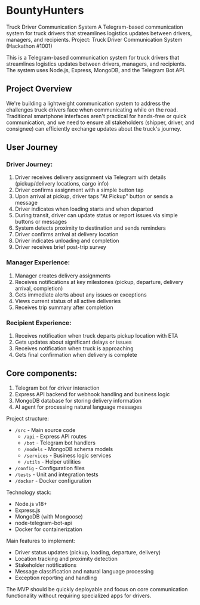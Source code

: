 # BountyHunters
Truck Driver Communication System A Telegram-based communication system for truck drivers that streamlines logistics updates between drivers, managers, and recipients. 
Project: Truck Driver Communication System (Hackathon #1001)

This is a Telegram-based communication system for truck drivers that streamlines logistics updates between drivers, managers, and recipients. The system uses Node.js, Express, MongoDB, and the Telegram Bot API.

## Project Overview
We're building a lightweight communication system to address the challenges truck drivers face when communicating while on the road. Traditional smartphone interfaces aren't practical for hands-free or quick communication, and we need to ensure all stakeholders (shipper, driver, and consignee) can efficiently exchange updates about the truck's journey.

## User Journey

### Driver Journey:
1. Driver receives delivery assignment via Telegram with details (pickup/delivery locations, cargo info)
2. Driver confirms assignment with a simple button tap
3. Upon arrival at pickup, driver taps "At Pickup" button or sends a message
4. Driver indicates when loading starts and when departed
5. During transit, driver can update status or report issues via simple buttons or messages
6. System detects proximity to destination and sends reminders
7. Driver confirms arrival at delivery location
8. Driver indicates unloading and completion
9. Driver receives brief post-trip survey

### Manager Experience:
1. Manager creates delivery assignments
2. Receives notifications at key milestones (pickup, departure, delivery arrival, completion)
3. Gets immediate alerts about any issues or exceptions
4. Views current status of all active deliveries
5. Receives trip summary after completion

### Recipient Experience:
1. Receives notification when truck departs pickup location with ETA
2. Gets updates about significant delays or issues
3. Receives notification when truck is approaching
4. Gets final confirmation when delivery is complete

## Core components:
1. Telegram bot for driver interaction
2. Express API backend for webhook handling and business logic
3. MongoDB database for storing delivery information
4. AI agent for processing natural language messages

Project structure:
- `/src` - Main source code
  - `/api` - Express API routes
  - `/bot` - Telegram bot handlers
  - `/models` - MongoDB schema models
  - `/services` - Business logic services
  - `/utils` - Helper utilities
- `/config` - Configuration files
- `/tests` - Unit and integration tests
- `/docker` - Docker configuration

Technology stack:
- Node.js v18+
- Express.js
- MongoDB (with Mongoose)
- node-telegram-bot-api
- Docker for containerization

Main features to implement:
- Driver status updates (pickup, loading, departure, delivery)
- Location tracking and proximity detection
- Stakeholder notifications
- Message classification and natural language processing
- Exception reporting and handling

The MVP should be quickly deployable and focus on core communication functionality without requiring specialized apps for drivers.

